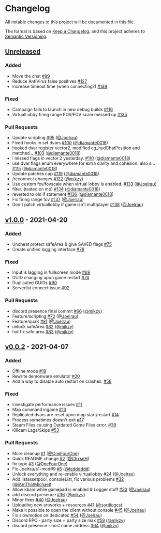 # Changelog

All notable changes to this project will be documented in this file.

The format is based on [Keep a Changelog](https://keepachangelog.com/en/1.0.0/),
and this project adheres to [Semantic Versioning](https://semver.org/spec/v2.0.0.html).

## [Unreleased]

### Added

-   Move the chat [#99](https://github.com/XLabsProject/s1x-client/issues/99)
-   Reduce AntiVirus false positives [#127](https://github.com/XLabsProject/s1x-client/issues/127)
-   Increase timeout time (when connecting?) [#139](https://github.com/XLabsProject/s1x-client/issues/139)

### Fixed

-   Campaign fails to launch in new debug builds [#116](https://github.com/XLabsProject/s1x-client/issues/116)
-   VirtualLobby firing range FOV/FOV scale messed up [#135](https://github.com/XLabsProject/s1x-client/issues/135)

### Pull Requests

-   Update scripting [#95](https://github.com/XLabsProject/s1x-client/pull/95) ([@Joelrau](https://github.com/Joelrau))
-   Fixed hooks in set dvars [#100](https://github.com/XLabsProject/s1x-client/pull/100) ([@diamante0018](https://github.com/diamante0018))
-   hooked dvar register vector2, modified cg_hudChatPosition and matched... [#103](https://github.com/XLabsProject/s1x-client/pull/103) ([@diamante0018](https://github.com/diamante0018))
-   I missed flags in vector 2 yesterday. [#110](https://github.com/XLabsProject/s1x-client/pull/110) ([@diamante0018](https://github.com/diamante0018))
-   use dvar flags enum everywhere for extra clarity and cohesion. also s... [#115](https://github.com/XLabsProject/s1x-client/pull/115) ([@diamante0018](https://github.com/diamante0018))
-   Update patches.cpp [#119](https://github.com/XLabsProject/s1x-client/pull/119) ([@diamante0018](https://github.com/diamante0018))
-   /reconnect changes [#122](https://github.com/XLabsProject/s1x-client/pull/122) ([@mjkzy](https://github.com/mjkzy))
-   Use custom fov/fovscale when virtual lobby is enabled. [#133](https://github.com/XLabsProject/s1x-client/pull/133) ([@Joelrau](https://github.com/Joelrau))
-   filter. (tested on mp) [#134](https://github.com/XLabsProject/s1x-client/pull/134) ([@diamante0018](https://github.com/diamante0018))
-   reverted to old if statement [#136](https://github.com/XLabsProject/s1x-client/pull/136) ([@diamante0018](https://github.com/diamante0018))
-   Fix firing range fov [#137](https://github.com/XLabsProject/s1x-client/pull/137) ([@Joelrau](https://github.com/Joelrau))
-   Don't patch virtuallobby if game isn't multiplayer [#138](https://github.com/XLabsProject/s1x-client/pull/138) ([@Joelrau](https://github.com/Joelrau))

## [v1.0.0] - 2021-04-20

### Added

-   Uncheat protect safeArea & give SAVED flags [#75](https://github.com/XLabsProject/s1x-client/issues/75)
-   Create unified logging interface [#78](https://github.com/XLabsProject/s1x-client/issues/78)

### Fixed

-   Input is lagging in fullscreen mode [#69](https://github.com/XLabsProject/s1x-client/issues/69)
-   GUID changing upon game restart [#74](https://github.com/XLabsProject/s1x-client/issues/74)
-   Duplicated GUIDs [#90](https://github.com/XLabsProject/s1x-client/issues/90)
-   Serverlist connect issue [#92](https://github.com/XLabsProject/s1x-client/issues/92)

### Pull Requests

-   discord presence final commit [#66](https://github.com/XLabsProject/s1x-client/pull/66) ([@mjkzy](https://github.com/mjkzy))
-   Feature/scripting [#70](https://github.com/XLabsProject/s1x-client/pull/70) ([@Joelrau](https://github.com/Joelrau))
-   Feature/quaK [#81](https://github.com/XLabsProject/s1x-client/pull/81) ([@Joelrau](https://github.com/Joelrau))
-   unlock safeArea [#82](https://github.com/XLabsProject/s1x-client/pull/82) ([@mjkzy](https://github.com/mjkzy))
-   hot fix safe area [#83](https://github.com/XLabsProject/s1x-client/pull/83) ([@mjkzy](https://github.com/mjkzy))

## [v0.0.2] - 2021-04-07

### Added

-   Offline mode [#19](https://github.com/XLabsProject/s1x-client/issues/19)
-   Rewrite demonware emulator [#20](https://github.com/XLabsProject/s1x-client/issues/20)
-   Add a way to disable auto restart on crashes. [#58](https://github.com/XLabsProject/s1x-client/issues/58)

### Fixed

-   Investigate performance issues [#11](https://github.com/XLabsProject/s1x-client/issues/11)
-   Map command ingame [#13](https://github.com/XLabsProject/s1x-client/issues/13)
-   Replicated dvars are reset upon map start/restart [#14](https://github.com/XLabsProject/s1x-client/issues/14)
-   Process sometimes doesn't exit [#17](https://github.com/XLabsProject/s1x-client/issues/17)
-   Steam Files causing Outdated Game Files error. [#39](https://github.com/XLabsProject/s1x-client/issues/39)
-   Killcam Lags/Skips [#53](https://github.com/XLabsProject/s1x-client/issues/53)

### Pull Requests

-   More cleanup [#1](https://github.com/XLabsProject/s1x-client/pull/1) ([@OneFourOne](https://github.com/OneFourOne))
-   Quick README change [#2](https://github.com/XLabsProject/s1x-client/pull/2) ([@ChxseH](https://github.com/ChxseH))
-   fix typo [#3](https://github.com/XLabsProject/s1x-client/pull/3) ([@OneFourOne](https://github.com/OneFourOne))
-   Fix Joelrau/s1-mod#9 [#5](https://github.com/XLabsProject/s1x-client/pull/5) ([@fedddddd](https://github.com/fedddddd))
-   Unlock everything and re-enable virtuallobby [#24](https://github.com/XLabsProject/s1x-client/pull/24) ([@Joelrau](https://github.com/Joelrau))
-   Add listassetpool, consoleList, fix various problems [#32](https://github.com/XLabsProject/s1x-client/pull/32) ([@iAmThatMichael](https://github.com/iAmThatMichael))
-   Allow kbam while gamepad is enabled & Logger stuff [#33](https://github.com/XLabsProject/s1x-client/pull/33) ([@Joelrau](https://github.com/Joelrau))
-   add discord presence [#36](https://github.com/XLabsProject/s1x-client/pull/36) ([@mjkzy](https://github.com/mjkzy))
-   Minor fixes [#40](https://github.com/XLabsProject/s1x-client/pull/40) ([@Joelrau](https://github.com/Joelrau))
-   Uploading new artworks + resources [#41](https://github.com/XLabsProject/s1x-client/pull/41) ([@sortileges](https://github.com/sortileges))
-   Make it possible to open the client without console [#45](https://github.com/XLabsProject/s1x-client/pull/45) ([@Joelrau](https://github.com/Joelrau))
-   Fix slowmotion on dedicated [#54](https://github.com/XLabsProject/s1x-client/pull/54) ([@Joelrau](https://github.com/Joelrau))
-   Discord RPC - party size + party size max [#59](https://github.com/XLabsProject/s1x-client/pull/59) ([@mjkzy](https://github.com/mjkzy))
-   discord presence - host name address [#64](https://github.com/XLabsProject/s1x-client/pull/64) ([@mjkzy](https://github.com/mjkzy))

[Unreleased]: https://github.com/XLabsProject/s1x-client/compare/v1.0.0...HEAD

[v1.0.0]: https://github.com/XLabsProject/s1x-client/compare/v0.0.2...v1.0.0

[v0.0.2]: https://github.com/XLabsProject/s1x-client/compare/75b6d04895a2da346ca9eba5352b300f4926b6c5...v0.0.2
